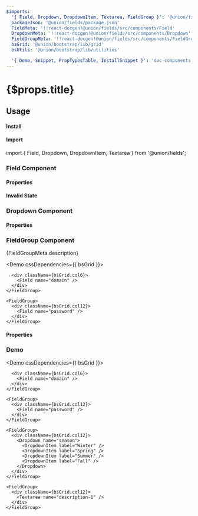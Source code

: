 ```yaml
---
$imports:
  '{ Field, Dropdown, DropdownItem, Textarea, FieldGroup }': '@union/fields'
  packageJson: '@union/fields/package.json'
  FieldMeta: '!!react-docgen!@union/fields/src/components/Field'
  DropdownMeta: '!!react-docgen!@union/fields/src/components/Dropdown'
  FieldGroupMeta: '!!react-docgen!@union/fields/src/components/FieldGroup'
  bsGrid: '@union/bootstrap/lib/grid'
  bsUtils: '@union/bootstrap/lib/utilities'

  '{ Demo, Snippet, PropTypesTable, InstallSnippet }': 'doc-components'
---
```


<h1>{$props.title}</h1>

## Usage

#### Install

<InstallSnippet packageJson={packageJson} />

#### Import

<Snippet lang="javascript">
import { Field, Dropdown, DropdownItem, Textarea } from '@union/fields';
</Snippet>


### Field Component

<Demo>
  <Field name="email" />
</Demo>

#### Properties

<PropTypesTable metadata={FieldMeta.props} />

#### Invalid State

<Demo>
  <Field name="email" valid={false} validationMessage="Something went wrong" />
</Demo>

### Dropdown Component

<Demo>
  <Dropdown name="Season">
    <DropdownItem label="Winter" />
    <DropdownItem label="Spring" />
    <DropdownItem label="Summer" />
    <DropdownItem label="Fall" />
  </Dropdown>
</Demo>

#### Properties

<PropTypesTable metadata={DropdownMeta.props} />

### FieldGroup Component

<p>{FieldGroupMeta.description}</p>

<Demo cssDependencies={{ bsGrid }}>
  <div>
    <FieldGroup>
      <div className={bsGrid.col6}>
        <Field name="email" />
      </div>

      <div className={bsGrid.col6}>
        <Field name="domain" />
      </div>
    </FieldGroup>

    <FieldGroup>
      <div className={bsGrid.col12}>
        <Field name="password" />
      </div>
    </FieldGroup>
  </div>
</Demo>

#### Properties

<PropTypesTable metadata={FieldGroupMeta.props} />

### Demo

<Demo cssDependencies={{ bsGrid }}>
  <div>
    <FieldGroup>
      <div className={bsGrid.col6}>
        <Field name="email" />
      </div>

      <div className={bsGrid.col6}>
        <Field name="domain" />
      </div>
    </FieldGroup>

    <FieldGroup>
      <div className={bsGrid.col12}>
        <Field name="password" />
      </div>
    </FieldGroup>

    <FieldGroup>
      <div className={bsGrid.col12}>
        <Dropdown name="season">
          <DropdownItem label="Winter" />
          <DropdownItem label="Spring" />
          <DropdownItem label="Summer" />
          <DropdownItem label="Fall" />
        </Dropdown>
      </div>
    </FieldGroup>

    <FieldGroup>
      <div className={bsGrid.col12}>
        <Textarea name="description-1" />
      </div>
    </FieldGroup>
  </div>
</Demo>
